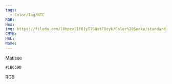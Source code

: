 ```yaml
---
tags:
  - Color/Tag/NTC
RGB:
Hex:
img: https://filedn.com/l0hpzxl1f01yT7GHxtF8cyk/Color%20Snake/standard_csv_to_svg//1B659D.svg
CMYK:
HSL:
Name:
---
```

Matisse
```palette
#1B659D
```
RGB
